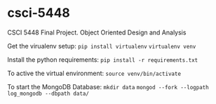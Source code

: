 # csci-5448
CSCI 5448 Final Project. Object Oriented Design and Analysis

Get the virualenv setup:
`pip install virtualenv`
`virtualenv venv`

Install the python requirements:
`pip install -r requirements.txt`

To active the virtual environment:
`source venv/bin/activate`

To start the MongoDB Database: 
`mkdir data`
`mongod --fork --logpath log_mongodb --dbpath data/`

